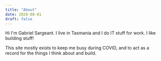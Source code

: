 ```yaml
---
title: "About"
date: 2020-08-01
draft: false
---
```


Hi I'm Gabriel Sargeant. I live in Tasmania and I do IT stuff for work. I like building stuff!

This site mostly exists to keep me busy during COVID, and to act as a record for the things I think about and build. 
















